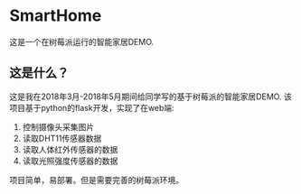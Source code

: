 # SmartHome
这是一个在树莓派运行的智能家居DEMO.
## 这是什么？
这是我在2018年3月-2018年5月期间给同学写的基于树莓派的智能家居DEMO.
该项目基于python的flask开发，实现了在web端:
1. 控制摄像头采集图片
2. 读取DHT11传感器数据
3. 读取人体红外传感器的数据
4. 读取光照强度传感器的数据

项目简单，易部署。但是需要完善的树莓派环境。
